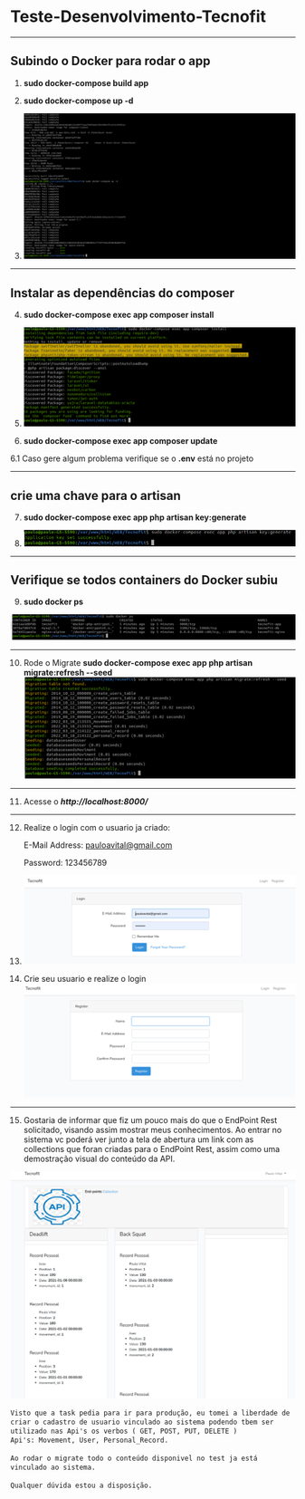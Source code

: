 # Teste-Desenvolvimento-Tecnofit

---
## Subindo o Docker para rodar o app

1. **sudo docker-compose build app**

2. **sudo docker-compose up -d**

3. ![Título da imagem](public/img/rodar-docker.png)

---
## Instalar as dependências do composer

4. **sudo docker-compose exec app composer install**

5. ![Título da imagem](public/img/composer_install.png)

6. **sudo docker-compose exec app composer update**

6.1 Caso gere algum problema verifique se o **.env** está no projeto

---

## crie uma chave para o artisan

7. **sudo docker-compose exec app php artisan key:generate**

8. ![Título da imagem](public/img/key.png)
---

## Verifique se todos containers do Docker subiu

9. **sudo docker ps**

![Título da imagem](public/img/docker_ps.png)


---

10. Rode o Migrate **sudo docker-compose exec app php artisan migrate:refresh --seed**
![Título da imagem](public/img/migrate.png)
---

11. Acesse o **_http://localhost:8000/_**

---

12. Realize o login com o usuario ja criado:

    E-Mail Address: pauloavital@gmail.com

    Password: 123456789

13. ![Título da imagem](public/img/login.png)


14. Crie seu usuario e realize o login 
![Título da imagem](public/img/create.png)

---

15. Gostaria de informar que fiz um pouco mais do que o EndPoint Rest solicitado, visando assim mostrar meus conhecimentos.
    Ao entrar no sistema vc poderá ver junto a tela de abertura um link com as collections que foran criadas para o EndPoint Rest, assim como uma demostração visual do conteúdo da API.

![Título da imagem](public/img/ranking.png)

    Visto que a task pedia para ir para produção, eu tomei a liberdade de criar o cadastro de usuario vinculado ao sistema podendo tbem ser utilizado nas Api's os verbos ( GET, POST, PUT, DELETE )
    Api's: Movement, User, Personal_Record.

    Ao rodar o migrate todo o conteúdo disponivel no test ja está vinculado ao sistema.

    Qualquer dúvida estou a disposição.